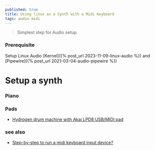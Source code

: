 ```yaml
---
published: true
title: Using linux as a Synth with a Midi Keyboard
tags: audio midi
---
```

> Simplest step for Audio setup.

### Prerequisite

Setup Linux Audio [Kernel]({% post_url 2023-11-09-linux-audio %}) and  [Pipewire]({% post_url 2021-03-04-audio-pipewire %})

# Setup a synth

### Piano

### Pads
- [Hydrogen drum machine with Akai LPD8 USB/MIDI pad](https://www.youtube.com/watch?v=jrHYHjIRBt4)


### see also
- [Step-by-step to run a midi keyboard input device?](https://askubuntu.com/questions/147052/step-by-step-to-run-a-midi-keyboard-input-device-12-04)

